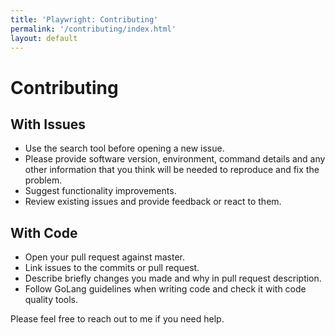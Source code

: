 ```yaml
---
title: 'Playwright: Contributing'
permalink: '/contributing/index.html'
layout: default
---
```


# Contributing

## With Issues

* Use the search tool before opening a new issue.
* Please provide software version, environment, command details and any other information that you think will be needed to reproduce and fix the problem.
* Suggest functionality improvements.
* Review existing issues and provide feedback or react to them.

## With Code

* Open your pull request against master.
* Link issues to the commits or pull request.
* Describe briefly changes you made and why in pull request description.
* Follow GoLang guidelines when writing code and check it with code quality tools.

Please feel free to reach out to me if you need help.
